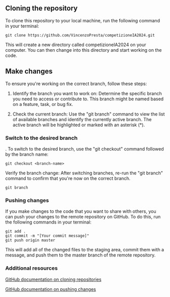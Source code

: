 <h2>Cloning the repository</h2>

To clone this repository to your local machine, run the following command in your terminal:

```git clone https://github.com/VincenzoPresta/competizioneIA2024.git```

This will create a new directory called competizioneIA2024 on your computer. You can then change into this directory and start working on the code.

<h2>Make changes</h2>
To ensure you're working on the correct branch, follow these steps:
  
  1. Identify the branch you want to work on: Determine the specific branch you need to access or contribute to. This branch might be named based on a feature, task, or bug fix.
  
  2. Check the current branch: Use the "git branch" command to view the list of available branches and identify the currently active branch. The active branch will be highlighted or marked with an asterisk (*).

<h3>Switch to the desired branch</h3>. 
To switch to the desired branch, use the "git checkout" command followed by the branch name:

```git checkout <branch-name>```

Verify the branch change: After switching branches, re-run the "git branch" command to confirm that you're now on the correct branch.

```git branch```

<h3>Pushing changes</h3>  
If you make changes to the code that you want to share with others, you can push your changes to the remote repository on GitHub. To do this, run the following commands in your terminal:

```
git add .
git commit -m "[Your commit message]"
git push origin master
```
This will add all of the changed files to the staging area, commit them with a message, and push them to the master branch of the remote repository.

<h3>Additional resources</h3>

[GitHub documentation on cloning repositories](https://docs.github.com/en/repositories/creating-and-managing-repositories/cloning-a-repository)

[GitHub documentation on pushing changes](https://docs.github.com/en/desktop/making-changes-in-a-branch/pushing-changes-to-github-from-github-desktop#about-pushing-changes-to-github)


